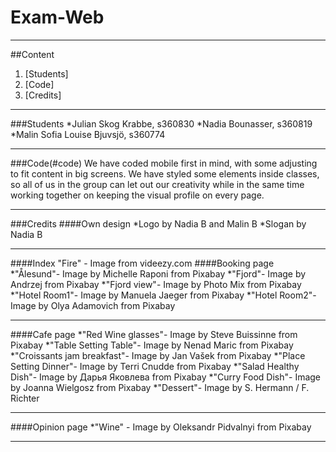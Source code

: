 # Exam-Web
***
##Content
1. [Students]
2. [Code]
3. [Credits]
***
###Students
*Julian Skog Krabbe, s360830
*Nadia Bounasser, s360819
*Malin Sofia Louise Bjuvsjö, s360774
***
###Code(#code)
We have coded mobile first in mind, with some adjusting to fit content in big screens.
We have styled some elements inside classes, so all of us in the group can let out our creativity while in the same time working together on keeping the visual profile on every page.
***
###Credits
####Own design
*Logo by Nadia B and Malin B
*Slogan by Nadia B
***
####Index
"Fire" - Image from videezy.com
####Booking page
*"Ålesund"- Image by Michelle Raponi from Pixabay
*"Fjord"- Image by Andrzej from Pixabay
*"Fjord view"- Image by Photo Mix from Pixabay
*"Hotel Room1"- Image by Manuela Jaeger from Pixabay
*"Hotel Room2"- Image by Olya Adamovich from Pixabay
***
####Cafe page
*"Red Wine glasses"- Image by Steve Buissinne from Pixabay
*"Table Setting Table"- Image by Nenad Maric from Pixabay
*"Croissants jam breakfast"- Image by Jan Vašek from Pixabay
*"Place Setting Dinner"- Image by Terri Cnudde from Pixabay
*"Salad Healthy Dish"- Image by Дарья Яковлева from Pixabay
*"Curry Food Dish"- Image by Joanna Wielgosz from Pixabay
*"Dessert"- Image by S. Hermann / F. Richter
***
####Opinion page
*"Wine" - Image by Oleksandr Pidvalnyi from Pixabay
***
